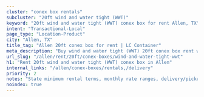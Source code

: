 ```yaml
---
cluster: "conex box rentals"
subcluster: "20ft wind and water tight (WWT)"
keyword: "20ft wind and water tight (WWT) conex box for rent Allen, TX"
intent: "Transactional-Local"
page_type: "Location-Product"
city: "Allen, TX"
title_tag: "Allen 20ft conex box for rent | LC Container"
meta_description: "Buy wind and water tight (WWT) 20ft conex box rent with local delivery in Allen, TX. LC Container — local Since 2003. Request a fast quote today."
url_slug: "/allen/rent/20ft/conex-boxes/wind-and-water-tight-wwt"
h1: "Rent 20ft wind and water tight (WWT) conex box in Allen"
internal_links: "/allen/conex-boxes/rentals,/delivery"
priority: 2
notes: "State minimum rental terms, monthly rate ranges, delivery/pickup fees, service area."
noindex: true
---
```


<!-- TODO: Add unique city/inventory copy, images, and internal links here. -->
